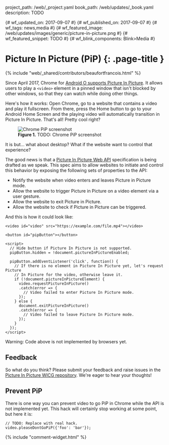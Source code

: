 project_path: /web/_project.yaml
book_path: /web/updates/_book.yaml
description: TODO

{# wf_updated_on: 2017-09-07 #}
{# wf_published_on: 2017-09-07 #}
{# wf_tags: news,media #}
{# wf_featured_image: /web/updates/images/generic/picture-in-picture.png #}
{# wf_featured_snippet: TODO #}
{# wf_blink_components: Blink>Media #}

# Picture In Picture (PiP) {: .page-title }

{% include "web/_shared/contributors/beaufortfrancois.html" %}

Since April 2017, Chrome for [Android O supports Picture In Picture]. It allows
users to play a `<video>` element in a pinned window that isn't blocked by other
windows, so that they can watch while doing other things.

Here's how it works: Open Chrome, go to a website that contains a video and
play it fullscreen. From there, press the Home button to go to your Android
Home Screen and the playing video will automatically transition in Picture In
Picture. That's all! Pretty cool right?

<figure>
  <img src="https://dummyimage.com/1798x854/999999/ffffff&text=Chrome+PiP+screenshot"
       alt="Chrome PiP screenshot">
  <figcaption>
    <b>Figure 1.</b>
    TODO: Chrome PiP screenshot
  </figcaption>
</figure>

It is but... what about desktop? What if the website want to control that
experience?

The good news is that a [Picture In Picture Web API] specification is being
drafted as we speak. This spec aims to allow websites to initiate and control
this behavior by exposing the following sets of properties to the API:

- Notify the website when video enters and leaves Picture in Picture mode.
- Allow the website to trigger Picture in Picture on a video element via a user gesture.
- Allow the website to exit Picture in Picture.
- Allow the website to check if Picture in Picture can be triggered.

And this is how it could look like:

    <video id="video" src="https://example.com/file.mp4"></video>
    
    <button id="pipButton"></button>
    
    <script>
      // Hide button if Picture In Picture is not supported.
      pipButton.hidden = !document.pictureInPictureEnabled;
    
      pipButton.addEventListener('click', function() {
        // If there is no element in Picture In Picture yet, let's request Picture
        // In Picture for the video, otherwise leave it.
        if (!document.pictureInPictureElement) {
          video.requestPictureInPicture()
          .catch(error => {
            // Video failed to enter Picture In Picture mode.
          });
        } else {
          document.exitPictureInPicture()
          .catch(error => {
            // Video failed to leave Picture In Picture mode.
          });
        }
      });
    </script>

Warning: Code above is not implemented by browsers yet.

## Feedback

So what do you think? Please submit your feedback and raise issues in the
[Picture In Picture WICG repository]. We're eager to hear your thoughts!

## Prevent PiP

There is one way you can prevent video to go PiP in Chrome while the API is not
implemented yet. This hack will certainly stop working at some point, but here
it is:

    // TODO: Replace with real hack.
    video.pleaseDontGoPiP({'foo': 'bar'});

{% include "comment-widget.html" %}

[Android O supports Picture In Picture]: https://developer.android.com/about/versions/oreo/android-8.0.html#opip
[Picture In Picture Web API]: https://wicg.github.io/picture-in-picture/
[Picture In Picture WICG repository]: https://github.com/WICG/picture-in-picture
